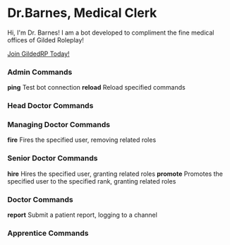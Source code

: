 # Dr.Barnes, Medical Clerk

Hi, I'm Dr. Barnes! I am a bot developed to compliment the fine medical offices of Gilded Roleplay!


[Join GildedRP Today!](https://discord.gg/invite/gildedrp )

### Admin Commands
**ping** Test bot connection
**reload** Reload specified commands

### Head Doctor Commands

### Managing Doctor Commands
**fire** Fires the specified user, removing related roles

### Senior Doctor Commands
**hire** Hires the specified user, granting related roles
**promote** Promotes the specified user to the specified rank, granting related roles

### Doctor Commands
**report** Submit a patient report, logging to a channel

### Apprentice Commands